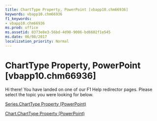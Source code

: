 ```yaml
---
title: ChartType Property, PowerPoint [vbapp10.chm66936]
keywords: vbapp10.chm66936
f1_keywords:
- vbapp10.chm66936
ms.prod: office
ms.assetid: 0373e8e3-56bd-4d90-9006-bd6602f1e545
ms.date: 06/08/2017
localization_priority: Normal
---
```



# ChartType Property, PowerPoint [vbapp10.chm66936]

Hi there! You have landed on one of our F1 Help redirector pages. Please select the topic you were looking for below.

[Series.ChartType Property (PowerPoint)](http://msdn.microsoft.com/library/2ee70821-c909-bd90-a07f-7520be7b3117%28Office.15%29.aspx)

[Chart.ChartType Property (PowerPoint)](http://msdn.microsoft.com/library/5a806b77-1efd-fd3a-132f-f6e3afd7315d%28Office.15%29.aspx)


